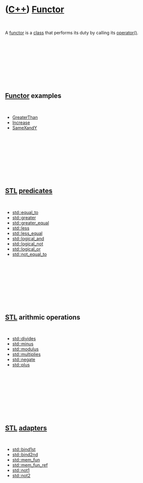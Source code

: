 
 

 

 

 

 

([C++](Cpp.md)) [Functor](CppFunctor.md)
==========================================

 

A [functor](CppFunctor.md) is a [class](CppClass.md) that performs its
duty by calling its [operator()](CppOperatorFunctionCall.md).

 

 

 

 

 

[Functor](CppFunctor.md) examples
----------------------------------

 

-   [GreaterThan](CppFunctorGreaterThan.md)
-   [Increase](CppFunctorIncrease.md)
-   [SameXandY](CppFunctorSameXandY.md)

 

 

 

 

 

[STL](CppStl.md) [predicates](CppPredicate.md)
------------------------------------------------

 

-   [std::equal\_to](CppEqual_to.md)
-   [std::greater](CppGreater.md)
-   [std::greater\_equal](CppGreater_equal.md)
-   [std::less](CppLess.md)
-   [std::less\_equal](CppLess_equal.md)
-   [std::logical\_and](CppLogical_and.md)
-   [std::logical\_not](CppLogical_not.md)
-   [std::logical\_or](CppLogical_or.md)
-   [std::not\_equal\_to](CppNot_equal_to.md)

 

 

 

 

 

[STL](CppStl.md) arithmic operations
-------------------------------------

 

-   [std::divides](CppDivides.md)
-   [std::minus](CppMinus.md)
-   [std::modulus](CppModulus.md)
-   [std::multiplies](CppMultiplies.md)
-   [std::negate](CppNegate.md)
-   [std::plus](CppPlus.md)

 

 

 

 

 

[STL](CppStl.md) [adapters](CppAdapter.md)
--------------------------------------------

 

-   [std::bind1st](CppBind1st.md)
-   [std::bind2nd](CppBind2nd.md)
-   [std::mem\_fun](CppMem_fun.md)
-   [std::mem\_fun\_ref](CppMem_fun_ref.md)
-   [std::not1](CppNot1.md)
-   [std::not2](CppNot2.md)

 

 

 

 

 

 


